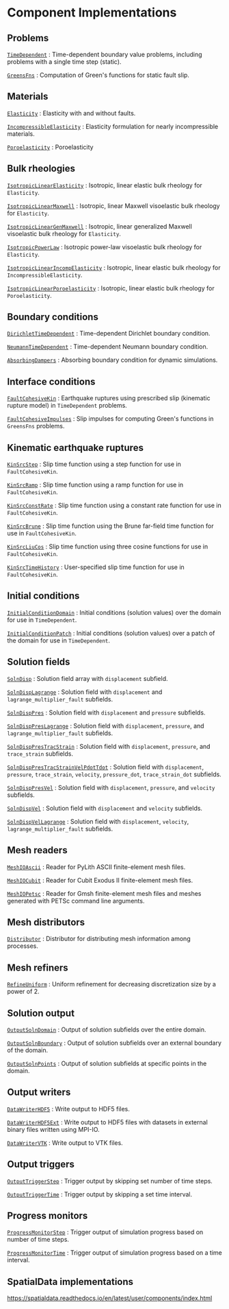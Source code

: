 # Component Implementations

## Problems

[`TimeDependent`](problems/TimeDependent.md)
: Time-dependent boundary value problems, including problems with a single time step (static).

[`GreensFns`](problems/GreensFns.md)
: Computation of Green's functions for static fault slip.

## Materials

[`Elasticity`](materials/Elasticity.md)
: Elasticity with and without faults.

[`IncompressibleElasticity`](materials/IncompressibleElasticity.md)
: Elasticity formulation for nearly incompressible materials.

[`Poroelasticity`](materials/Poroelasticity.md)
: Poroelasticity

## Bulk rheologies

[`IsotropicLinearElasticity`](materials/IsotropicLinearElasticity.md)
: Isotropic, linear elastic bulk rheology for `Elasticity`.

[`IsotropicLinearMaxwell`](materials/IsotropicLinearMaxwell.md)
: Isotropic, linear Maxwell visoelastic bulk rheology for `Elasticity`.

[`IsotropicLinearGenMaxwell`](materials/IsotropicLinearGenMaxwell.md)
: Isotropic, linear generalized Maxwell visoelastic bulk rheology for `Elasticity`.

[`IsotropicPowerLaw`](materials/IsotropicPowerLaw.md)
: Isotropic power-law visoelastic bulk rheology for `Elasticity`.

[`IsotropicLinearIncompElasticity`](materials/IsotropicLinearIncompElasticity.md)
: Isotropic, linear elastic bulk rheology for `IncompressibleElasticity`.

[`IsotropicLinearPoroelasticity`](materials/IsotropicLinearPoroelasticity.md)
: Isotropic, linear elastic bulk rheology for `Poroelasticity`.

## Boundary conditions

[`DirichletTimeDependent`](bc/DirichletTimeDependent.md)
: Time-dependent Dirichlet boundary condition.

[`NeumannTimeDependent`](bc/NeumannTimeDependent.md)
: Time-dependent Neumann boundary condition.

[`AbsorbingDampers`](bc/AbsorbingDampers.md)
: Absorbing boundary condition for dynamic simulations.

## Interface conditions

[`FaultCohesiveKin`](faults/FaultCohesiveKin.md)
: Earthquake ruptures using prescribed slip (kinematic rupture model) in `TimeDependent` problems.

[`FaultCohesiveImpulses`](faults/FaultCohesiveImpulses.md)
: Slip impulses for computing Green's functions in `GreensFns` problems.

## Kinematic earthquake ruptures

[`KinSrcStep`](faults/KinSrcStep.md)
: Slip time function using a step function for use in `FaultCohesiveKin`.

[`KinSrcRamp`](faults/KinSrcRamp.md)
: Slip time function using a ramp function for use in `FaultCohesiveKin`.

[`KinSrcConstRate`](faults/KinSrcConstRate.md)
: Slip time function using a constant rate function for use in `FaultCohesiveKin`.

[`KinSrcBrune`](faults/KinSrcBrune.md)
: Slip time function using the Brune far-field time function for use in `FaultCohesiveKin`.

[`KinSrcLiuCos`](faults/KinSrcLiuCos.md)
: Slip time function using three cosine functions for use in `FaultCohesiveKin`.

[`KinSrcTimeHistory`](faults/KinSrcTimeHistory.md)
: User-specified slip time function for use in `FaultCohesiveKin`.

## Initial conditions

[`InitialConditionDomain`](problems/InitialConditionDomain.md)
: Initial conditions (solution values) over the domain for use in `TimeDependent`.

[`InitialConditionPatch`](problems/InitialConditionPatch.md)
: Initial conditions (solution values) over a patch of the domain for use in `TimeDependent`.

## Solution fields

[`SolnDisp`](problems/SolnDisp.md)
: Solution field array with `displacement` subfield.

[`SolnDispLagrange`](problems/SolnDispLagrange.md)
: Solution field with `displacement` and `lagrange_multiplier_fault` subfields.

[`SolnDispPres`](problems/SolnDispPres.md)
: Solution field with `displacement` and `pressure` subfields.

[`SolnDispPresLagrange`](problems/SolnDispPresLagrange.md)
: Solution field with `displacement`, `pressure`, and `lagrange_multiplier_fault` subfields.

[`SolnDispPresTracStrain`](problems/SolnDispPresTracStrain.md)
: Solution field with `displacement`, `pressure`, and `trace_strain` subfields.

[`SolnDispPresTracStrainVelPdotTdot`](problems/SolnDispPresTracStrainVelPdotTdot.md)
: Solution field with `displacement`, `pressure`, `trace_strain`, `velocity`, `pressure_dot`, `trace_strain_dot` subfields.

[`SolnDispPresVel`](problems/SolnDispPresVel.md)
: Solution field with `displacement`, `pressure`, and `velocity` subfields.

[`SolnDispVel`](problems/SolnDispVel.md)
: Solution field with `displacement` and `velocity` subfields.

[`SolnDispVelLagrange`](problems/SolnDispVelLagrange.md)
: Solution field with `displacement`, `velocity`, `lagrange_multiplier_fault` subfields.

## Mesh readers

[`MeshIOAscii`](meshio/MeshIOAscii.md)
: Reader for PyLith ASCII finite-element mesh files.

[`MeshIOCubit`](meshio/MeshIOCubit.md)
: Reader for Cubit Exodus II finite-element mesh files.

[`MeshIOPetsc`](meshio/MeshIOPetsc.md)
: Reader for Gmsh finite-element mesh files and meshes generated with PETSc command line arguments.

## Mesh distributors

[`Distributor`](topology/Distributor.md)
: Distributor for distributing mesh information among processes.

## Mesh refiners

[`RefineUniform`](topology/RefineUniform.md)
: Uniform refinement for decreasing discretization size by a power of 2.

## Solution output

[`OutputSolnDomain`](meshio/OutputSolnDomain.md)
: Output of solution subfields over the entire domain.

[`OutputSolnBoundary`](meshio/OutputSolnBoundary.md)
: Output of solution subfields over an external boundary of the domain.

[`OutputSolnPoints`](meshio/OutputSolnPoints.md)
: Output of solution subfields at specific points in the domain.

## Output writers

[`DataWriterHDF5`](meshio/DataWriterHDF5.md)
: Write output to HDF5 files.

[`DataWriterHDF5Ext`](meshio/DataWriterHDF5Ext.md)
: Write output to HDF5 files with datasets in external binary files written using MPI-IO.

[`DataWriterVTK`](meshio/DataWriterVTK.md)
: Write output to VTK files.

## Output triggers

[`OutputTriggerStep`](meshio/OutputTriggerStep.md)
: Trigger output by skipping set number of time steps.

[`OutputTriggerTime`](meshio/OutputTriggerTime.md)
: Trigger output by skipping a set time interval.

## Progress monitors

[`ProgressMonitorStep`](problems/ProgressMonitorStep.md)
: Trigger output of simulation progress based on number of time steps.

[`ProgressMonitorTime`](problems/ProgressMonitorTime.md)
: Trigger output of simulation progress based on a time interval.

## SpatialData implementations

<https://spatialdata.readthedocs.io/en/latest/user/components/index.html>

